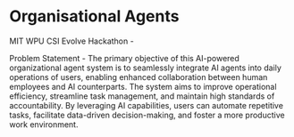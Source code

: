 # Organisational Agents
MIT WPU CSI Evolve Hackathon - 

Problem Statement - 
The primary objective of this AI-powered organizational agent system is to seamlessly
integrate AI agents into daily operations of users, enabling enhanced collaboration
between human employees and AI counterparts. The system aims to improve operational
efficiency, streamline task management, and maintain high standards of accountability. By
leveraging AI capabilities, users can automate repetitive tasks, facilitate data-driven
decision-making, and foster a more productive work environment.
